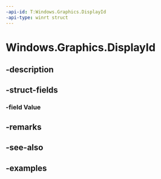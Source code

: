 ```yaml
---
-api-id: T:Windows.Graphics.DisplayId
-api-type: winrt struct
---
```


# Windows.Graphics.DisplayId

<!--
public struct DisplayId
-->


## -description

## -struct-fields

### -field Value

## -remarks

## -see-also

## -examples



